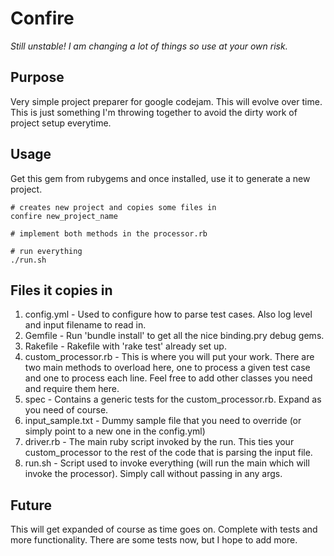 # Confire
*Still unstable!  I am changing a lot of things so use at your own risk.*

## Purpose
Very simple project preparer for google codejam.  This will evolve over time.  This is just something I'm throwing together to avoid the dirty work of project setup everytime.

## Usage
Get this gem from rubygems and once installed, use it to generate a new project.

```shell
# creates new project and copies some files in
confire new_project_name

# implement both methods in the processor.rb

# run everything
./run.sh
```

## Files it copies in
1.  config.yml - Used to configure how to parse test cases.  Also log level and input filename to read in.
2.  Gemfile - Run 'bundle install' to get all the nice binding.pry debug gems.
3.  Rakefile - Rakefile with 'rake test' already set up.
4.  custom_processor.rb - This is where you will put your work.  There are two main methods to overload here, one to process a given test case and one to process each line.  Feel free to add other classes you need and require them here.
5.  spec - Contains a generic tests for the custom_processor.rb.  Expand as you need of course.
6.  input_sample.txt - Dummy sample file that you need to override (or simply point to a new one in the config.yml)
7.  driver.rb - The main ruby script invoked by the run.  This ties your custom_processor to the rest of the code that is parsing the input file.
8.  run.sh - Script used to invoke everything (will run the main which will invoke the processor).  Simply call without passing in any args.

## Future
This will get expanded of course as time goes on.  Complete with tests and more functionality.   There are some tests now, but I hope to add more.

